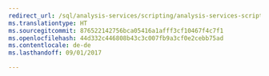 ```yaml
---
redirect_url: /sql/analysis-services/scripting/analysis-services-scripting-language-assl-for-xmla
ms.translationtype: HT
ms.sourcegitcommit: 876522142756bca05416a1afff3cf10467f4c7f1
ms.openlocfilehash: 44d332c446808b43c3c007fb9a3cf0e2cebb75ad
ms.contentlocale: de-de
ms.lasthandoff: 09/01/2017

---
```



